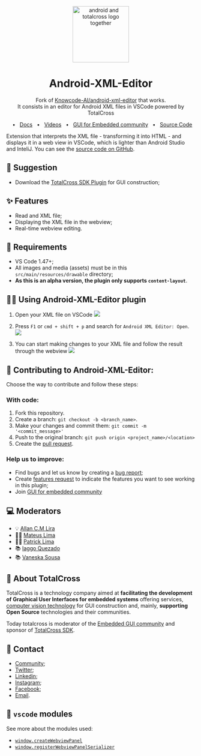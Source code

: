 
<div align="center"> <img src="https://i.imgur.com/zcQ1Z6r.png" alt="android and totalcross logo together" width="150" height="150"/> </div>

<div align="center"> 
<h1> Android-XML-Editor </h1> </div>
<p align="center">Fork of <a href=https://github.com/Knowcode-AI/android-xml-editor>Knowcode-AI/android-xml-editor</a> that works.<br>It consists in an editor for Android XML files in VSCode powered by TotalCross</p>

<div align="center">
  <span>&nbsp;&nbsp;•&nbsp;&nbsp;</span>
  <a href="https://developer.android.com/guide/topics/ui" target="_blank">Docs</a>
  <span>&nbsp;&nbsp;•&nbsp;&nbsp;</span>
  <a href="https://www.youtube.com/c/totalcross" target="_blank">Videos</a>
  <span>&nbsp;&nbsp;•&nbsp;&nbsp;</span>
  <a href="https://t.me/guiembedded" target="_blank">GUI for Embedded community</a>
  <span>&nbsp;&nbsp;•&nbsp;&nbsp;</span>
  <a href="https://github.com/Knowcode-AI/android-xml-editor/" target="_blank">Source Code</a>
</div>


Extension that interprets the XML file - transforming it into HTML - and displays it in a web view in VSCode, which is lighter than Android Studio and InteliJ. You can see the [source code on GitHub](https://github.com/Knowcode-AI/android-xml-editor/).

## 🤘 Suggestion
- Download the [TotalCross SDK Plugin](https://marketplace.visualstudio.com/items?itemName=totalcross.vscode-totalcross) for GUI construction;

## ✨ Features
* Read and XML file;
* Displaying the XML file in the webview;
* Real-time webview editing.

## 🚨 Requirements
* VS Code 1.47+;
* All images and media (assets) must be in this `src/main/resources/drawable` directory;
* **As this is an alpha version, the plugin only supports `content-layout`**.

## 👩‍💻 Using Android-XML-Editor plugin

1. Open your XML file on VSCode
![](https://i.imgur.com/i7wzQFI.jpg)

1. Press `F1` or `cmd + shift + p` and search for `Android XML Editor: Open`.
![](https://i.imgur.com/hrdNrwB.jpg)

1. You can start making changes to your XML file and follow the result through the webview
![](https://i.imgur.com/6dcCXu2.jpeg)

## 🚧 Contributing to Android-XML-Editor:
Choose the way to contribute and follow these steps:

### With code:
1. Fork this repository.
2. Create a branch: `git checkout -b <branch_name>`.
3. Make your changes and commit them: `git commit -m '<commit_message>'`
4. Push to the original branch: `git push origin <project_name>/<location>`
5. Create the [pull request](https://help.github.com/en/github/collaborating-with-issues-and-pull-requests/creating-a-pull-request).

### Help us to improve:
* Find bugs and let us know by creating a [bug report](https://github.com/Knowcode-AI/android-xml-editor/issues);
* Create [features request](https://github.com/Knowcode-AI/android-xml-editor/issues) to indicate the features you want to see working in this plugin;
* Join [GUI for embedded community](https://t.me/guiembedded) 

## 💻 Moderators
* 💡 [Allan C.M Lira](https://github.com/acmlira)
* 👨‍💻 [Mateus Lima](https://github.com/mateuslimax22)
* 👨‍💻 [Patrick Lima](https://github.com/pattrickx)
* 📚 [Iaggo Quezado](https://github.com/Iaggoq)
* 📚 [Vaneska Sousa](https://github.com/VaneskaSousa)

## 🤔 About TotalCross

TotalCross is a technology company aimed at **facilitating the development of Graphical User Interfaces for embedded systems** offering services, [computer vision technology](http://yourapp.totalcross.com/knowcode-app) for GUI construction and, mainly, **supporting Open Source** technologies and their communities.

Today totalcross is moderator of the [Embedded GUI community](https://t.me/guiembedded) and sponsor of [TotalCross SDK](totalcross.com).

## 📢 Contact
* [Community](https://t.me/guiembedded);
* [Twitter](https://twitter.com/totalcross);
* [Linkedin](https://linkedin.com/company/totalcross);
* [Instagram](https://www.instagram.com/totalcross/);
* [Facebook](www.facebook.com/TotalCross/);
* [Email](mailto:vaneska.sousa@totalcross.com).

## 📝 `vscode` modules

See more about the modules used:
- [`window.createWebviewPanel`](https://code.visualstudio.com/api/references/vscode-api#window.createWebviewPanel)
- [`window.registerWebviewPanelSerializer`](https://code.visualstudio.com/api/references/vscode-api#window.registerWebviewPanelSerializer)
